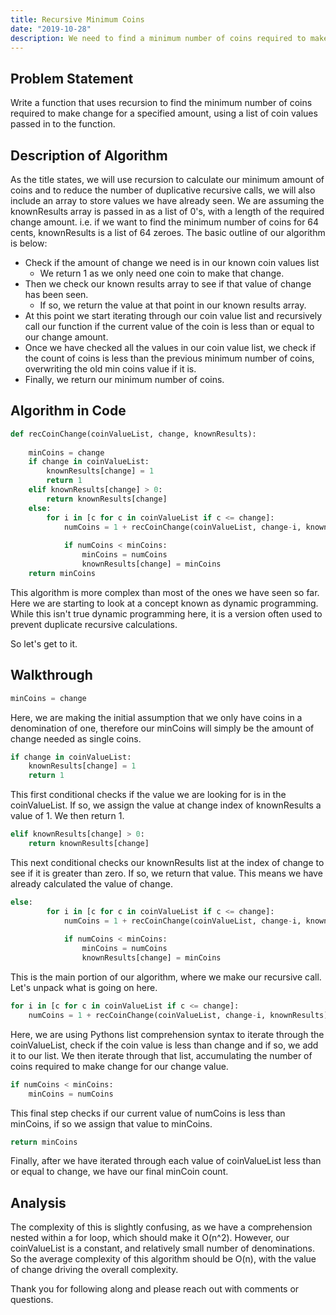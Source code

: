 ```yaml
---
title: Recursive Minimum Coins
date: "2019-10-28"
description: We need to find a minimum number of coins required to make change for a specified amount based on a list of existing coin values.
---
```

## Problem Statement
Write a function that uses recursion to find the minimum number of coins required to make change for a specified amount, using a list of coin values passed in to the function.

## Description of Algorithm
As the title states, we will use recursion to calculate our minimum amount of coins and to reduce the number of duplicative recursive calls, we will also include an array to store values we have already seen. We are assuming the knownResults array is passed in as a list of 0's, with a length of the required change amount. i.e. if we want to find the minimum number of coins for 64 cents, knownResults is a list of 64 zeroes. The basic outline of our algorithm is below:
* Check if the amount of change we need is in our known coin values list
    * We return 1 as we only need one coin to make that change.
* Then we check our known results array to see if that value of change has been seen.
    * If so, we return the value at that point in our known results array.
* At this point we start iterating through our coin value list and recursively call our function if the current value of the coin is less than or equal to our change amount.
* Once we have checked all the values in our coin value list, we check if the count of coins is less than the previous minimum number of coins, overwriting the old min coins value if it is.
* Finally, we return our minimum number of coins.

## Algorithm in Code
``` python
def recCoinChange(coinValueList, change, knownResults):
    
    minCoins = change
    if change in coinValueList:
        knownResults[change] = 1
        return 1
    elif knownResults[change] > 0:
        return knownResults[change]
    else:
        for i in [c for c in coinValueList if c <= change]:
            numCoins = 1 + recCoinChange(coinValueList, change-i, knownResults)
            
            if numCoins < minCoins:
                minCoins = numCoins
                knownResults[change] = minCoins
    return minCoins
```
This algorithm is more complex than most of the ones we have seen so far. Here we are starting to look at a concept known as dynamic programming. While this isn't true dynamic programming here, it is a version often used to prevent duplicate recursive calculations.



So let's get to it.

## Walkthrough
``` python
minCoins = change
```
Here, we are making the initial assumption that we only have coins in a denomination of one, therefore our minCoins will simply be the amount of change needed as single coins.

``` python
if change in coinValueList:
    knownResults[change] = 1
    return 1
```
This first conditional checks if the value we are looking for is in the coinValueList. If so, we assign the value at change index of knownResults a value of 1. We then return 1.
``` python
elif knownResults[change] > 0:
    return knownResults[change]
```
This next conditional checks our knownResults list at the index of change to see if it is greater than zero. If so, we return that value. This means we have already calculated the value of change.
``` python
else:
        for i in [c for c in coinValueList if c <= change]:
            numCoins = 1 + recCoinChange(coinValueList, change-i, knownResults)
            
            if numCoins < minCoins:
                minCoins = numCoins
                knownResults[change] = minCoins
```
This is the main portion of our algorithm, where we make our recursive call. Let's unpack what is going on here.
```python
for i in [c for c in coinValueList if c <= change]:
    numCoins = 1 + recCoinChange(coinValueList, change-i, knownResults)
```      
Here, we are using Pythons list comprehension syntax to iterate through the coinValueList, check if the coin value is less than change and if so, we add it to our list. We then iterate through that list, accumulating the number of coins required to make change for our change value.
``` python
if numCoins < minCoins:
    minCoins = numCoins
```
This final step checks if our current value of numCoins is less than minCoins, if so we assign that value to minCoins.
``` python
return minCoins
```
Finally, after we have iterated through each value of coinValueList less than or equal to change, we have our final minCoin count.

## Analysis
The complexity of this is slightly confusing, as we have a comprehension nested within a for loop, which should make it O(n^2). However, our coinValueList is a constant, and relatively small number of denominations. So the average complexity of this algorithm should be O(n), with the value of change driving the overall complexity.

Thank you for following along and please reach out with comments or questions.